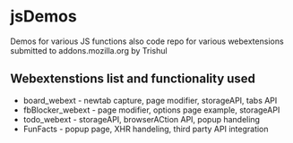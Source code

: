 # jsDemos
Demos for various JS functions also code repo for various webextensions submitted to addons.mozilla.org by Trishul


## Webextenstions list and functionality used
* board_webext - newtab capture, page modifier, storageAPI, tabs API
* fbBlocker_webext - page modifier, options page example, storageAPI
* todo_webext - storageAPI, browserACtion API, popup handeling
* FunFacts - popup page, XHR handeling, third party API integration
